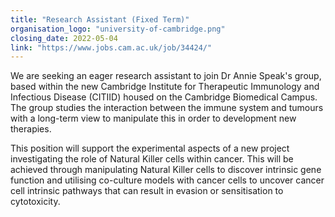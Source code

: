 ```yaml
---
title: "Research Assistant (Fixed Term)"
organisation_logo: "university-of-cambridge.png"
closing_date: 2022-05-04
link: "https://www.jobs.cam.ac.uk/job/34424/"
---
```

We are seeking an eager research assistant to join Dr Annie Speak's group, based within the new Cambridge Institute for Therapeutic Immunology and Infectious Disease (CITIID) housed on the Cambridge Biomedical Campus. The group studies the interaction between the immune system and tumours with a long-term view to manipulate this in order to development new therapies.

This position will support the experimental aspects of a new project investigating the role of Natural Killer cells within cancer. This will be achieved through manipulating Natural Killer cells to discover intrinsic gene function and utilising co-culture models with cancer cells to uncover cancer cell intrinsic pathways that can result in evasion or sensitisation to cytotoxicity.

